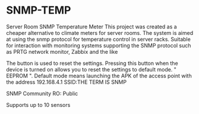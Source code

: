 # SNMP-TEMP
Server Room SNMP Temperature Meter
This project was created as a cheaper alternative to climate meters for server rooms.
The system is aimed at using the snmp protocol for temperature control in server racks.
Suitable for interaction with monitoring systems supporting the SNMP protocol such as PRTG network monitor, Zabbix and the like

The button is used to reset the settings. Pressing this button when the device is turned on allows you to reset the settings to default mode.
" EEPROM ".
Default mode means launching the APK of the access point with the address 192.168.4.1 SSID:THE TERM IS SNMP

SNMP Community RO: Public

Supports up to 10 sensors
